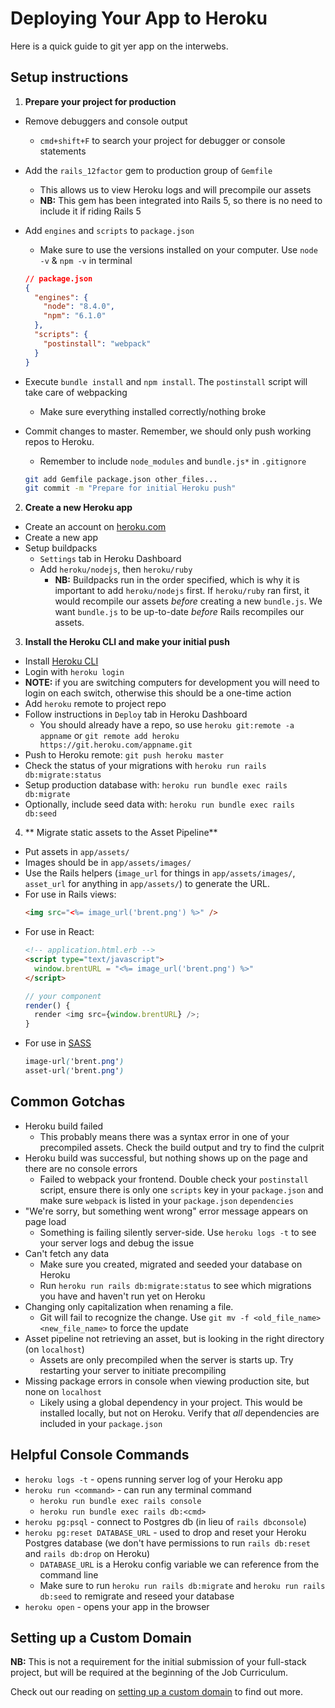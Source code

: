 # Deploying Your App to Heroku

Here is a quick guide to git yer app on the interwebs.

## Setup instructions

1. **Prepare your project for production**
  * Remove debuggers and console output
    * `cmd+shift+F` to search your project for debugger or console statements
  * Add the `rails_12factor` gem to production group of `Gemfile`
    * This allows us to view Heroku logs and will precompile our assets
    * **NB:** This gem has been integrated into Rails 5, so there is no need to include it if riding Rails 5
  * Add `engines` and `scripts` to `package.json`
    * Make sure to use the versions installed on your computer. Use `node -v` & `npm -v` in terminal

    ```json
    // package.json
    {
      "engines": {
        "node": "8.4.0",
        "npm": "6.1.0"
      },
      "scripts": {
        "postinstall": "webpack"
      }
    }
    ```
  * Execute `bundle install` and `npm install`. The `postinstall` script will
    take care of webpacking
    * Make sure everything installed correctly/nothing broke
  * Commit changes to master. Remember, we should only push working repos to Heroku.
    * Remember to include `node_modules` and `bundle.js*` in `.gitignore`

    ```sh
    git add Gemfile package.json other_files...
    git commit -m "Prepare for initial Heroku push"
    ```

2. **Create a new Heroku app**
  * Create an account on [heroku.com](http://www.heroku.com)
  * Create a new app
  * Setup buildpacks
    * `Settings` tab in Heroku Dashboard
    * Add `heroku/nodejs`, then `heroku/ruby`
      * **NB:** Buildpacks run in the order specified, which is why it is important to add `heroku/nodejs` first.
        If `heroku/ruby` ran first, it would recompile our assets *before* creating a new `bundle.js`. We want `bundle.js` to be up-to-date *before* Rails recompiles our assets.

3. **Install the Heroku CLI and make your initial push**
  * Install [Heroku CLI](https://devcenter.heroku.com/articles/heroku-command-line)
  * Login with `heroku login`
  * **NOTE:** if you are switching computers for development you will need to login on each switch, otherwise this should be a one-time action
  * Add `heroku` remote to project repo
  * Follow instructions in `Deploy` tab in Heroku Dashboard
    * You should already have a repo, so use `heroku git:remote -a appname` or `git remote add heroku https://git.heroku.com/appname.git`
  * Push to Heroku remote: `git push heroku master`
  * Check the status of your migrations with `heroku run rails db:migrate:status`
  * Setup production database with: `heroku run bundle exec rails db:migrate`
  * Optionally, include seed data with: `heroku run bundle exec rails db:seed`

4. ** Migrate static assets to the Asset Pipeline**
  * Put assets in `app/assets/`
  * Images should be in `app/assets/images/`
  * Use the Rails helpers (`image_url` for things in `app/assets/images/`, `asset_url` for anything in `app/assets/`) to generate the URL.
  * For use in Rails views:
    ```html
    <img src="<%= image_url('brent.png') %>" />
    ```
  * For use in React:
    ```html
    <!-- application.html.erb -->
    <script type="text/javascript">
      window.brentURL = "<%= image_url('brent.png') %>"
    </script>
    ```
    ```js
    // your component
    render() {
      render <img src={window.brentURL} />;
    }
    ```
  * For use in [SASS](https://www.sitepoint.com/an-introduction-to-sass-in-rails/)
    ```scss
    image-url('brent.png')
    asset-url('brent.png')
    ```

## Common Gotchas

* Heroku build failed
  * This probably means there was a syntax error in one of your precompiled assets. Check the build output and try to find the culprit
* Heroku build was successful, but nothing shows up on the page and there are no console errors
  * Failed to webpack your frontend. Double check your `postinstall` script, ensure there is only one `scripts` key in your `package.json` and make sure `webpack` is listed in your `package.json` `dependencies`
* "We're sorry, but something went wrong" error message appears on page load
  * Something is failing silently server-side. Use `heroku logs -t` to see your server logs and debug the issue
* Can't fetch any data
  * Make sure you created, migrated and seeded your database on Heroku
  * Run `heroku run rails db:migrate:status` to see which migrations you have and haven't run yet on Heroku
* Changing only capitalization when renaming a file.
  * Git will fail to recognize the change. Use `git mv -f <old_file_name> <new_file_name>` to force the update
* Asset pipeline not retrieving an asset, but is looking in the right directory (on `localhost`)
  * Assets are only precompiled when the server is starts up. Try restarting your server to initiate precompiling
* Missing package errors in console when viewing production site, but none on `localhost`
  * Likely using a global dependency in your project. This would be installed locally, but not on Heroku. Verify that *all* dependencies are included in your `package.json`

## Helpful Console Commands
* `heroku logs -t` - opens running server log of your Heroku app
* `heroku run <command>` - can run any terminal command
  * `heroku run bundle exec rails console`
  * `heroku run bundle exec rails db:<cmd>`
* `heroku pg:psql` - connect to Postgres db (in lieu of `rails dbconsole`)
* `heroku pg:reset DATABASE_URL` - used to drop and reset your Heroku Postgres database (we don't have permissions to run `rails db:reset` and `rails db:drop` on Heroku)
  * `DATABASE_URL` is a Heroku config variable we can reference from the command line
  * Make sure to run `heroku run rails db:migrate` and `heroku run rails db:seed` to remigrate and reseed your database
* `heroku open` - opens your app in the browser

## Setting up a Custom Domain

**NB:** This is not a requirement for the initial submission of your full-stack project, but will be required at the beginning of the Job Curriculum.

Check out our reading on [setting up a custom domain][domains] to find out more.

[domains]: https://github.com/appacademy/curriculum/blob/master/full-stack-project/resources/expository_readings/domains.md

